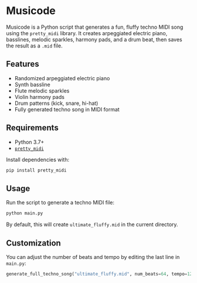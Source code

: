 # Musicode

Musicode is a Python script that generates a fun, fluffy techno MIDI song using the `pretty_midi` library. It creates arpeggiated electric piano, basslines, melodic sparkles, harmony pads, and a drum beat, then saves the result as a `.mid` file.

## Features

- Randomized arpeggiated electric piano
- Synth bassline
- Flute melodic sparkles
- Violin harmony pads
- Drum patterns (kick, snare, hi-hat)
- Fully generated techno song in MIDI format

## Requirements

- Python 3.7+
- [`pretty_midi`](https://github.com/craffel/pretty-midi)

Install dependencies with:

```bash
pip install pretty_midi
```

## Usage

Run the script to generate a techno MIDI file:

```bash
python main.py
```

By default, this will create `ultimate_fluffy.mid` in the current directory.

## Customization

You can adjust the number of beats and tempo by editing the last line in `main.py`:

```python
generate_full_techno_song("ultimate_fluffy.mid", num_beats=64, tempo=125)
```


